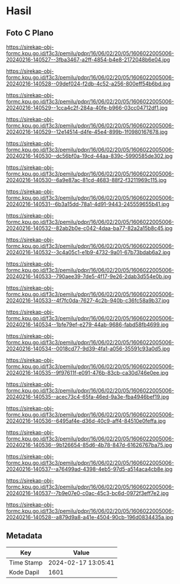# Hasil

## Foto C Plano

https://sirekap-obj-formc.kpu.go.id/f3c3/pemilu/pdpr/16/06/02/20/05/1606022005006-20240216-140527--3fba3467-a2ff-4854-b4e8-2172048b6e04.jpg

https://sirekap-obj-formc.kpu.go.id/f3c3/pemilu/pdpr/16/06/02/20/05/1606022005006-20240216-140528--09def024-f2db-4c52-a256-800eff54b6bd.jpg

https://sirekap-obj-formc.kpu.go.id/f3c3/pemilu/pdpr/16/06/02/20/05/1606022005006-20240216-140529--1cca4c2f-284a-40fe-b966-03cc04712df1.jpg

https://sirekap-obj-formc.kpu.go.id/f3c3/pemilu/pdpr/16/06/02/20/05/1606022005006-20240216-140529--12e14514-d4fe-45e4-899b-1f0980167678.jpg

https://sirekap-obj-formc.kpu.go.id/f3c3/pemilu/pdpr/16/06/02/20/05/1606022005006-20240216-140530--dc56bf0a-19cd-44aa-839c-5990585de302.jpg

https://sirekap-obj-formc.kpu.go.id/f3c3/pemilu/pdpr/16/06/02/20/05/1606022005006-20240216-140530--6a9e87ac-81cd-4683-88f2-f3211969c115.jpg

https://sirekap-obj-formc.kpu.go.id/f3c3/pemilu/pdpr/16/06/02/20/05/1606022005006-20240216-140531--6b3a15dd-78a1-4d91-9443-245559655b41.jpg

https://sirekap-obj-formc.kpu.go.id/f3c3/pemilu/pdpr/16/06/02/20/05/1606022005006-20240216-140532--82ab2b0e-c042-4daa-ba77-82a2a15b8c45.jpg

https://sirekap-obj-formc.kpu.go.id/f3c3/pemilu/pdpr/16/06/02/20/05/1606022005006-20240216-140532--3c4a05c1-e1b9-4732-9a01-67b73bdab6a2.jpg

https://sirekap-obj-formc.kpu.go.id/f3c3/pemilu/pdpr/16/06/02/20/05/1606022005006-20240216-140533--790aee39-7de5-4f17-9e26-2dab3d554e0b.jpg

https://sirekap-obj-formc.kpu.go.id/f3c3/pemilu/pdpr/16/06/02/20/05/1606022005006-20240216-140533--4f7fc0da-7627-4c2b-940b-c36fc58a9b37.jpg

https://sirekap-obj-formc.kpu.go.id/f3c3/pemilu/pdpr/16/06/02/20/05/1606022005006-20240216-140534--1bfe79ef-e279-44ab-9686-fabd58fb4699.jpg

https://sirekap-obj-formc.kpu.go.id/f3c3/pemilu/pdpr/16/06/02/20/05/1606022005006-20240216-140534--0018cd77-9d39-4fa1-a056-35591c93a0d5.jpg

https://sirekap-obj-formc.kpu.go.id/f3c3/pemilu/pdpr/16/06/02/20/05/1606022005006-20240216-140535--9f97611f-e091-476b-83cb-ca30d746e0ee.jpg

https://sirekap-obj-formc.kpu.go.id/f3c3/pemilu/pdpr/16/06/02/20/05/1606022005006-20240216-140535--acec73c4-65fa-46ed-9a3e-fba4946bef19.jpg

https://sirekap-obj-formc.kpu.go.id/f3c3/pemilu/pdpr/16/06/02/20/05/1606022005006-20240216-140536--6495af4e-d36d-40c9-aff4-84510e0feffa.jpg

https://sirekap-obj-formc.kpu.go.id/f3c3/pemilu/pdpr/16/06/02/20/05/1606022005006-20240216-140536--9b126654-85d6-4b78-847d-61626767ba75.jpg

https://sirekap-obj-formc.kpu.go.id/f3c3/pemilu/pdpr/16/06/02/20/05/1606022005006-20240216-140537--a76499ad-4398-4eb5-97d5-a514aca4cb8e.jpg

https://sirekap-obj-formc.kpu.go.id/f3c3/pemilu/pdpr/16/06/02/20/05/1606022005006-20240216-140537--7b9e07e0-c0ac-45c3-bc6d-0972f3eff7e2.jpg

https://sirekap-obj-formc.kpu.go.id/f3c3/pemilu/pdpr/16/06/02/20/05/1606022005006-20240216-140528--a879d9a8-a41e-4504-90cb-196d0834435a.jpg


## Metadata

| Key        | Value               |
| ---------- | ------------------- |
| Time Stamp | 2024-02-17 13:05:41 |
| Kode Dapil | 1601                |



